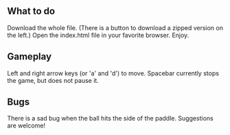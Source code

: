 ## What to do
Download the whole file. (There is a button to download a zipped version on the left.) Open the index.html file in your favorite browser. Enjoy.

## Gameplay
Left and right arrow keys (or 'a' and 'd') to move.
Spacebar currently stops the game, but does not pause it.

## Bugs
There is a sad bug when the ball hits the side of the paddle. Suggestions are welcome!